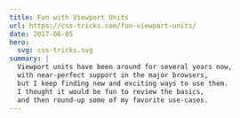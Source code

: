 ```yaml
---
title: Fun with Viewport Units
url: https://css-tricks.com/fun-viewport-units/
date: 2017-06-05
hero:
  svg: css-tricks.svg
summary: |
  Viewport units have been around for several years now,
  with near-perfect support in the major browsers,
  but I keep finding new and exciting ways to use them.
  I thought it would be fun to review the basics,
  and then round-up some of my favorite use-cases.
---
```

